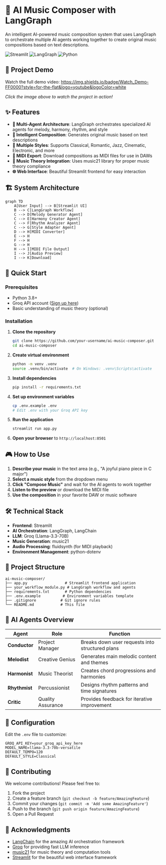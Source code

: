 # 🎵 AI Music Composer with LangGraph

An intelligent AI-powered music composition system that uses LangGraph to orchestrate multiple AI agents working together to create original music compositions based on text descriptions.

![Streamlit](https://img.shields.io/badge/Streamlit-FF4B4B?style=for-the-badge&logo=Streamlit&logoColor=white)
![LangGraph](https://img.shields.io/badge/LangGraph-000000?style=for-the-badge&logo=langchain&logoColor=white)
![Python](https://img.shields.io/badge/Python-3776AB?style=for-the-badge&logo=python&logoColor=white)

## 🎥 Project Demo
Watch the full demo video:
https://img.shields.io/badge/Watch_Demo-FF0000?style=for-the-flat&logo=youtube&logoColor=white

*Click the image above to watch the project in action!*

## ✨ Features

- **🤖 Multi-Agent Architecture**: LangGraph orchestrates specialized AI agents for melody, harmony, rhythm, and style
- **🎼 Intelligent Composition**: Generates original music based on text descriptions
- **🎹 Multiple Styles**: Supports Classical, Romantic, Jazz, Cinematic, Electronic, and more
- **💾 MIDI Export**: Download compositions as MIDI files for use in DAWs
- **🎵 Music Theory Integration**: Uses music21 library for proper music theory compliance
- **🌐 Web Interface**: Beautiful Streamlit frontend for easy interaction

## 🏗️ System Architecture

```mermaid
graph TD
    A[User Input] --> B[Streamlit UI]
    B --> C[LangGraph Workflow]
    C --> D[Melody Generator Agent]
    C --> E[Harmony Creator Agent]
    C --> F[Rhythm Analyzer Agent]
    C --> G[Style Adapter Agent]
    D --> H[MIDI Converter]
    E --> H
    F --> H
    G --> H
    H --> I[MIDI File Output]
    I --> J[Audio Preview]
    I --> K[Download]
```

## 🚀 Quick Start

### Prerequisites

- Python 3.8+
- Groq API account ([Sign up here](https://console.groq.com/))
- Basic understanding of music theory (optional)

### Installation

1. **Clone the repository**
   ```bash
   git clone https://github.com/your-username/ai-music-composer.git
   cd ai-music-composer
   ```

2. **Create virtual environment**
   ```bash
   python -m venv .venv
   source .venv/bin/activate  # On Windows: .venv\Scripts\activate
   ```

3. **Install dependencies**
   ```bash
   pip install -r requirements.txt
   ```

4. **Set up environment variables**
   ```bash
   cp .env.example .env
   # Edit .env with your Groq API key
   ```

5. **Run the application**
   ```bash
   streamlit run app.py
   ```

6. **Open your browser** to `http://localhost:8501`

## 🎮 How to Use

1. **Describe your music** in the text area (e.g., "A joyful piano piece in C major")
2. **Select a music style** from the dropdown menu
3. **Click "Compose Music"** and wait for the AI agents to work together
4. **Listen to the preview** or download the MIDI file
5. **Use the composition** in your favorite DAW or music software

## 🛠️ Technical Stack

- **Frontend**: Streamlit
- **AI Orchestration**: LangGraph, LangChain
- **LLM**: Groq (Llama-3.3-70B)
- **Music Generation**: music21
- **Audio Processing**: fluidsynth (for MIDI playback)
- **Environment Management**: python-dotenv

## 📁 Project Structure

```
ai-music-composer/
├── app.py                 # Streamlit frontend application
├── your_workflow_module.py # LangGraph workflow and agents
├── requirements.txt       # Python dependencies
├── .env.example          # Environment variables template
├── .gitignore           # Git ignore rules
└── README.md            # This file
```

## 🎯 AI Agents Overview

| Agent | Role | Function |
|-------|------|----------|
| **Conductor** | Project Manager | Breaks down user requests into structured plans |
| **Melodist** | Creative Genius | Generates main melodic content and themes |
| **Harmonist** | Music Theorist | Creates chord progressions and harmonies |
| **Rhythmist** | Percussionist | Designs rhythm patterns and time signatures |
| **Critic** | Quality Assurance | Provides feedback for iterative improvement |

## 🔧 Configuration

Edit the `.env` file to customize:

```env
GROQ_API_KEY=your_groq_api_key_here
MODEL_NAME=llama-3.3-70b-versatile
DEFAULT_TEMPO=120
DEFAULT_STYLE=Classical
```

## 🤝 Contributing

We welcome contributions! Please feel free to:

1. Fork the project
2. Create a feature branch (`git checkout -b feature/AmazingFeature`)
3. Commit your changes (`git commit -m 'Add some AmazingFeature'`)
4. Push to the branch (`git push origin feature/AmazingFeature`)
5. Open a Pull Request

## 🙏 Acknowledgments

- [LangChain](https://www.langchain.com/) for the amazing AI orchestration framework
- [Groq](https://groq.com/) for providing fast LLM inference
- [music21](http://web.mit.edu/music21/) for music theory and computation tools
- [Streamlit](https://streamlit.io/) for the beautiful web interface framework


